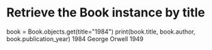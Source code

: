 # Retrieve the Book instance by title
book = Book.objects.get(title="1984")
print(book.title, book.author, book.publication_year)
1984 George Orwell 1949
